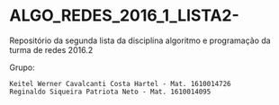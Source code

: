 # ALGO_REDES_2016_1_LISTA2-

Repositório da segunda lista da disciplina algoritmo e programação da turma de redes 2016.2

Grupo:

    Keitel Werner Cavalcanti Costa Hartel - Mat. 1610014726
    Reginaldo Siqueira Patriota Neto - Mat. 1610014095
